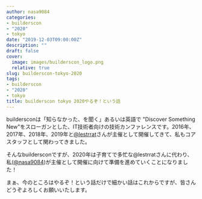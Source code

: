```yaml
---
author: nasa9084
categories:
- builderscon
- "2020"
- tokyo
date: "2019-12-03T09:00:00Z"
description: ""
draft: false
cover:
  image: images/builderscon_logo.png
  relative: true
slug: builderscon-tokyo-2020
tags:
- builderscon
- "2020"
- tokyo
title: builderscon tokyo 2020やるぞ！という話
---
```



buildersconは「知らなかった、を聞く」あるいは英語で "Discover Something New"をスローガンとした、IT技術者向けの技術カンファレンスです。2016年、2017年、2018年、2019年と[@lestrrat](https://twitter.com/lestrrat)さんが主催として開催してきて、私もコアスタッフとして関わってきました。

そんなbuildersconですが、2020年は子育てで多忙な@lestrratさんに代わり、私([@nasa9084](https://twitter.com/nasa9084))が主催として開催に向けて準備を進めていくことになりました！

まぁ、今のところはやるぞ！という話だけで細かい話はこれからですが、皆さんどうぞよろしくお願いいたします。



